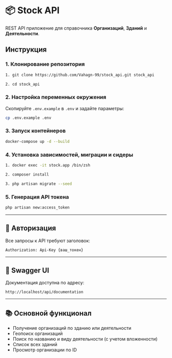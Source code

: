 # 📦 Stock API

REST API приложение для справочника **Организаций**, **Зданий** и **Деятельности**.

## Инструкция

### 1. Клонирование репозитория

```bash
1. git clone https://github.com/Vahagn-99/stock_api.git stock_api

2. cd stock_api
```

### 2. Настройка переменных окружения

Скопируйте `.env.example` в `.env` и задайте параметры:

```bash
cp .env.example .env
```

### 3. Запуск контейнеров

```bash
docker-compose up -d --build
```

### 4. Установка зависимостей, миграции и сидеры

```bash
1. docker exec -it stock.app /bin/zsh

2. composer install

3. php artisan migrate --seed

```

### 5. Генерация API токена

```bash
php artisan new:access_token
```

---

## 🔐 Авторизация

Все запросы к API требуют заголовок:

```
Authorization: Api-Key {ваш_токен}
```

---

## 🧪 Swagger UI

Документация доступна по адресу:

```
http://localhost/api/documentation
```

---

## 📚 Основной функционал

- Получение организаций по зданию или деятельности
- Геопоиск организаций
- Поиск по названию и виду деятельности (с учетом вложенности)
- Список всех зданий
- Просмотр организации по ID